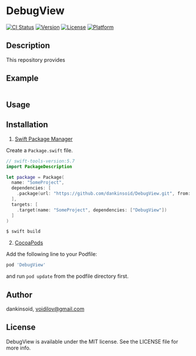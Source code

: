 # DebugView

[![CI Status](https://img.shields.io/travis/dankinsoid/DebugView.svg?style=flat)](https://travis-ci.org/dankinsoid/DebugView)
[![Version](https://img.shields.io/cocoapods/v/DebugView.svg?style=flat)](https://cocoapods.org/pods/DebugView)
[![License](https://img.shields.io/cocoapods/l/DebugView.svg?style=flat)](https://cocoapods.org/pods/DebugView)
[![Platform](https://img.shields.io/cocoapods/p/DebugView.svg?style=flat)](https://cocoapods.org/pods/DebugView)


## Description
This repository provides

## Example

```swift

```
## Usage

 
## Installation

1. [Swift Package Manager](https://github.com/apple/swift-package-manager)

Create a `Package.swift` file.
```swift
// swift-tools-version:5.7
import PackageDescription

let package = Package(
  name: "SomeProject",
  dependencies: [
    .package(url: "https://github.com/dankinsoid/DebugView.git", from: "0.0.1")
  ],
  targets: [
    .target(name: "SomeProject", dependencies: ["DebugView"])
  ]
)
```
```ruby
$ swift build
```

2.  [CocoaPods](https://cocoapods.org)

Add the following line to your Podfile:
```ruby
pod 'DebugView'
```
and run `pod update` from the podfile directory first.

## Author

dankinsoid, voidilov@gmail.com

## License

DebugView is available under the MIT license. See the LICENSE file for more info.
